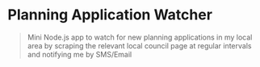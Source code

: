 # Planning Application Watcher

> Mini Node.js app to watch for new planning applications in my local area by scraping the relevant local council page at regular intervals and notifying me by SMS/Email
